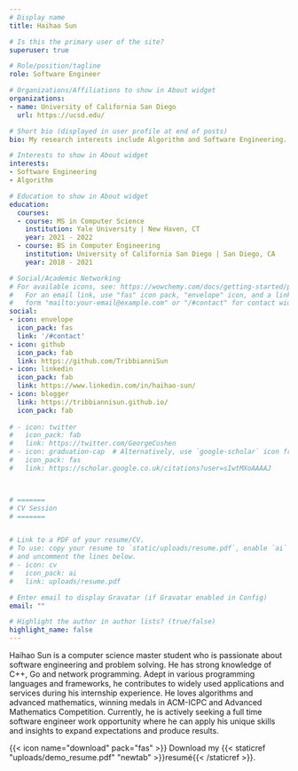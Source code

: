 ```yaml
---
# Display name
title: Haihao Sun

# Is this the primary user of the site?
superuser: true

# Role/position/tagline
role: Software Engineer

# Organizations/Affiliations to show in About widget
organizations:
- name: University of California San Diego
  url: https://ucsd.edu/

# Short bio (displayed in user profile at end of posts)
bio: My research interests include Algorithm and Software Engineering.

# Interests to show in About widget
interests:
- Software Engineering
- Algorithm

# Education to show in About widget
education:
  courses:
  - course: MS in Computer Science
    institution: Yale University | New Haven, CT
    year: 2021 - 2022
  - course: BS in Computer Engineering
    institution: University of California San Diego | San Diego, CA
    year: 2018 - 2021

# Social/Academic Networking
# For available icons, see: https://wowchemy.com/docs/getting-started/page-builder/#icons
#   For an email link, use "fas" icon pack, "envelope" icon, and a link in the
#   form "mailto:your-email@example.com" or "/#contact" for contact widget.
social:
- icon: envelope
  icon_pack: fas
  link: '/#contact'
- icon: github
  icon_pack: fab
  link: https://github.com/TribbianniSun
- icon: linkedin
  icon_pack: fab
  link: https://www.linkedin.com/in/haihao-sun/
- icon: blogger
  link: https://tribbiannisun.github.io/
  icon_pack: fab
  
# - icon: twitter
#   icon_pack: fab
#   link: https://twitter.com/GeorgeCushen
# - icon: graduation-cap  # Alternatively, use `google-scholar` icon from `ai` icon pack
#   icon_pack: fas
#   link: https://scholar.google.co.uk/citations?user=sIwtMXoAAAAJ



# =======
# CV Session
# =======


# Link to a PDF of your resume/CV.
# To use: copy your resume to `static/uploads/resume.pdf`, enable `ai` icons in `params.toml`, 
# and uncomment the lines below.
# - icon: cv
#   icon_pack: ai
#   link: uploads/resume.pdf

# Enter email to display Gravatar (if Gravatar enabled in Config)
email: ""

# Highlight the author in author lists? (true/false)
highlight_name: false
---
```


Haihao Sun is a computer science master student who is passionate about software engineering and problem solving. He has strong knowledge of C++, Go and network programming. Adept in various programming languages and frameworks, he contributes to widely used applications and services during his internship experience. He loves algorithms and advanced mathematics, winning medals in ACM-ICPC and Advanced Mathematics Competition. Currently, he is actively seeking a full time software engineer work opportunity where he can apply his unique skills and insights to expand expectations and produce results.



{{< icon name="download" pack="fas" >}} Download my {{< staticref "uploads/demo_resume.pdf" "newtab" >}}resumé{{< /staticref >}}.
